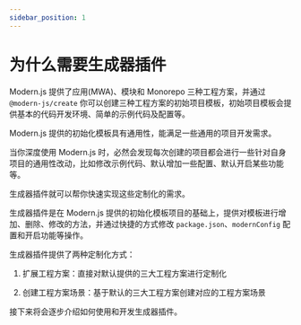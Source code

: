 ```yaml
---
sidebar_position: 1
---
```


# 为什么需要生成器插件

Modern.js 提供了应用(MWA)、模块和 Monorepo 三种工程方案，并通过 `@modern-js/create` 你可以创建三种工程方案的初始项目模板，初始项目模板会提供基本的代码开发环境、简单的示例代码及配置等。

Modern.js 提供的初始化模板具有通用性，能满足一些通用的项目开发需求。

当你深度使用 Modern.js 时，必然会发现每次创建的项目都会进行一些针对自身项目的通用性改动，比如修改示例代码、默认增加一些配置、默认开启某些功能等。

生成器插件就可以帮你快速实现这些定制化的需求。

生成器插件是在 Modern.js 提供的初始化模板项目的基础上，提供对模板进行增加、删除、修改的方法，并通过快捷的方式修改 `package.json`、`modernConfig` 配置和开启功能等操作。

生成器插件提供了两种定制化方式：

1. 扩展工程方案：直接对默认提供的三大工程方案进行定制化

2. 创建工程方案场景：基于默认的三大工程方案创建对应的工程方案场景

接下来将会逐步介绍如何使用和开发生成器插件。
